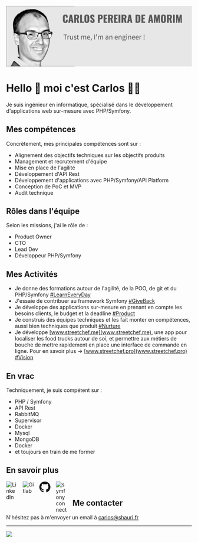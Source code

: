 ![](img/profil.jpg)

# Hello 👋 moi c'est Carlos 👨‍💻

Je suis ingénieur en informatique, spécialisé dans le développement d'applications web sur-mesure avec PHP/Symfony.

## Mes compétences

Concrétement, mes principales compétences sont sur :  
- Alignement des objectifs techniques sur les objectifs produits
- Management et recrutement d'équipe
- Mise en place de l'agilité
- Développement d'API Rest
- Développement d'applications avec PHP/Symfony/API Platform
- Conception de PoC et MVP
- Audit technique

## Rôles dans l'équipe

Selon les missions, j'ai le rôle de :
- Product Owner
- CTO
- Lead Dev
- Développeur PHP/Symfony

## Mes Activités

* Je donne des formations autour de l'agilité, de la POO, de git et du PHP/Symfony [#LearnEveryDay](#LearnEveryDay)
* J'essaie de contribuer au framework Symfony [#GiveBack](#GiveBack)
* Je développe des applications sur-mesure en prenant en compte les besoins clients, le budget et la deadline [#Product](#Product)
* Je construis des équipes techniques et les fait monter en compétences, aussi bien techniques que produit [#Nurture](#Nurture)
* Je développe [www.streetchef.me](www.streetchef.me), une app pour localiser les food trucks autour de soi, et permettre aux métiers de bouche de mettre rapidement en place une interface de commande en ligne. Pour en savoir plus -> [www.streetchef.pro](www.streetchef.pro) [#Vision](#Vision)

## En vrac

Techniquement, je suis compétent sur :  

* PHP / Symfony
* API Rest
* RabbitMQ
* Supervisor
* Docker
* Mysql
* MongoDB
* Docker
* et toujours en train de me former

## En savoir plus

<a href="https://www.linkedin.com/in/carpda/">
  <img alt="LinkedIn" align="left" width="30px" style="margin-right:15px" src="https://content.linkedin.com/content/dam/me/business/en-us/amp/brand-site/v2/bg/LI-Bug.svg.original.svg" />
</a>
<a href="https://gitlab.com/cpereira">
  <img alt="Gitlab" align="left" width="30px" style="margin-right:15px" src="https://raw.githubusercontent.com/tonka3000/tonka3000/master/assets/gitlab.svg" />
</a>
<a href="https://github.com/epitre">
  <img alt="GitHub" align="left" width="30px" style="margin-right:15px" src="https://raw.githubusercontent.com/github/explore/78df643247d429f6cc873026c0622819ad797942/topics/github/github.png" />
</a>
<a href="https://connect.symfony.com/profile/epitre">
  <img alt="symfony connect" align="left" width="30px" style="margin-right:15px" src="https://symfony.com/logos/symfony_black_03.svg" />
</a>

<br>

## Me contacter

N'hésitez pas à m'envoyer un email à [carlos@shauri.fr](mailto:carlos@shauri.fr)


---

![](https://visitor-badge.glitch.me/badge?page_id=carlos.github)

<!--
**epitre/epitre** is a ✨ _special_ ✨ repository because its `README.md` (this file) appears on your GitHub profile.

Here are some ideas to get you started:

- 🔭 I’m currently working on ...
- 🌱 I’m currently learning ...
- 👯 I’m looking to collaborate on ...
- 🤔 I’m looking for help with ...
- 💬 Ask me about ...
- 📫 How to reach me: ...
- 😄 Pronouns: ...
- ⚡ Fun fact: ...
-->

